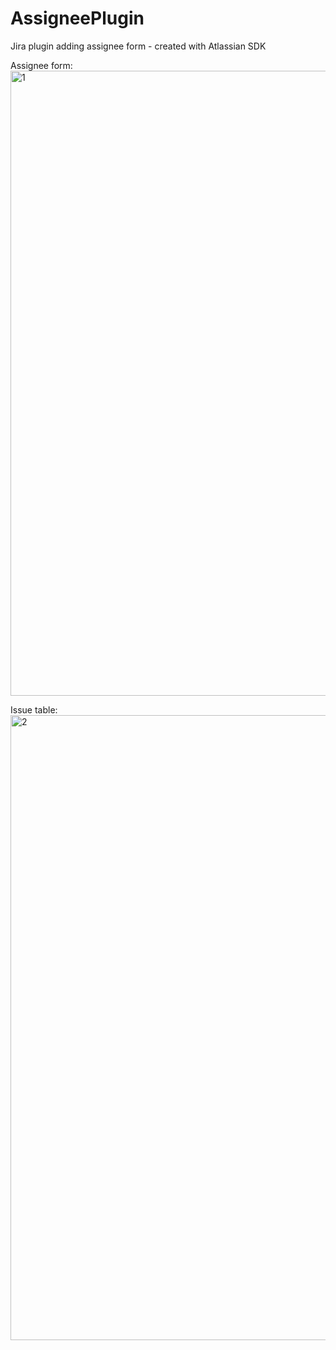 # AssigneePlugin
Jira plugin adding assignee form - created with Atlassian SDK

Assignee form: 
<img alt="1" src="https://drive.google.com/uc?id=1FY1fS4sPD74M-QUcGM6hYlpz9rgnWUrc" width="1000">

Issue table:
<img alt="2" src="https://drive.google.com/uc?id=16HcrHBiO4FrDqEMCacClOZflnWrnUtjv" width="1000">
